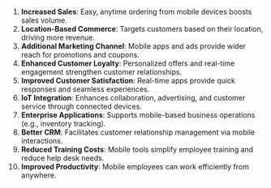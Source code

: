 1. **Increased Sales**: Easy, anytime ordering from mobile devices boosts sales volume.
2. **Location-Based Commerce**: Targets customers based on their location, driving more revenue.
3. **Additional Marketing Channel**: Mobile apps and ads provide wider reach for promotions and coupons.
4. **Enhanced Customer Loyalty**: Personalized offers and real-time engagement strengthen customer relationships.
5. **Improved Customer Satisfaction**: Real-time apps provide quick responses and seamless experiences.
6. **IoT Integration**: Enhances collaboration, advertising, and customer service through connected devices.
7. **Enterprise Applications**: Supports mobile-based business operations (e.g., inventory tracking).
8. **Better CRM**: Facilitates customer relationship management via mobile interactions.
9. **Reduced Training Costs**: Mobile tools simplify employee training and reduce help desk needs.
10. **Improved Productivity**: Mobile employees can work efficiently from anywhere.